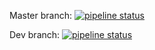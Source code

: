 Master branch:
[![pipeline status](https://gitlab-etu.fil.univ-lille1.fr/caroni/COO-Pool/badges/master/pipeline.svg)](https://gitlab-etu.fil.univ-lille1.fr/caroni/COO-Pool/commits/master)

Dev branch:
[![pipeline status](https://gitlab-etu.fil.univ-lille1.fr/caroni/COO-Pool/badges/dev/pipeline.svg)](https://gitlab-etu.fil.univ-lille1.fr/caroni/COO-Pool/commits/dev)